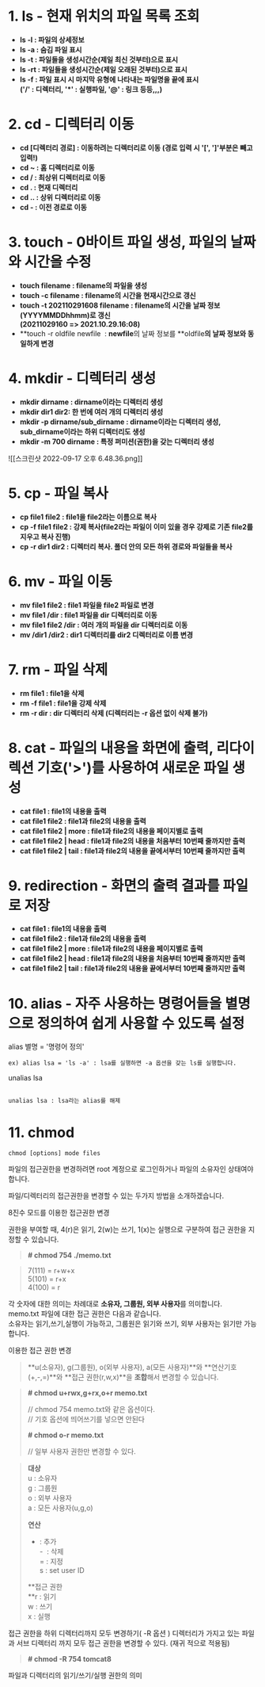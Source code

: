 # **1. ls - 현재 위치의 파일 목록 조회**

-   **ls -l : 파일의 상세정보**
-   **ls -a : 숨김 파일 표시**
-   **ls -t : 파일들을 생성시간순(제일 최신 것부터)으로 표시**
-   **ls -rt : 파일들을 생성시간순(제일 오래된 것부터)으로 표시**
-   **ls -f : 파일 표시 시 마지막 유형에 나타내는 파일명을 끝에 표시**  
    **('/' : 디렉터리, '*' : 실행파일, '@' : 링크 등등,,,)**


# **2. cd - 디렉터리 이동**

-   **cd [디렉터리 경로] : 이동하려는 디렉터리로 이동 (경로 입력 시 '[', ']'부분은 빼고 입력!)**
-   **cd ~ : 홈 디렉터리로 이동**
-   **cd / : 최상위 디렉터리로 이동**
-   **cd . : 현재 디렉터리** 
-   **cd .. : 상위 디렉터리로 이동**
-   **cd - : 이전 경로로 이동**

# **3. touch - 0바이트 파일 생성, 파일의 날짜와 시간을 수정**

-   **touch filename : filename의 파일을 생성**
-   **touch -c filename : filename의 시간을 현재시간으로 갱신**
-   **touch -t 202110291608 filename : filename의 시간을 날짜 정보(YYYYMMDDhhmm)로 갱신**  
    **(20211029160 => 2021.10.29.16:08)**
-   **touch -r oldfile newfile  : **newfile**의 날짜 정보를 **oldfile****의 날짜 정보와 동일하게 변경****


# **4. mkdir - 디렉터리 생성**

-   **mkdir dirname : dirname이라는 디렉터리 생성**
-   **mkdir dir1 dir2: 한 번에 여러 개의 디렉터리 생성**
-   **mkdir -p dirname/sub_dirname : dirname이라는 디렉터리 생성, sub_dirname이라는 하위 디렉터리도 생성**
-   **mkdir -m 700 dirname : 특정 퍼미션(권한)을 갖는 디렉터리 생성**

![[스크린샷 2022-09-17 오후 6.48.36.png]]

# **5. cp - 파일 복사**

-   **cp file1 file2 : file1을 file2라는 이름으로 복사**
-   **cp -f file1 file2 : 강제 복사(file2라는 파일이 이미 있을 경우 강제로 기존 file2를 지우고 복사 진행)**
-   **cp -r dir1 dir2 : 디렉터리 복사. 폴더 안의 모든 하위 경로와 파일들을 복사**

# **6. mv - 파일 이동**
-   **mv file1 file2 : file1 파일을 file2 파일로 변경**
-   **mv file1 /dir : file1 파일을 dir 디렉터리로 이동**
-   ****mv file1 file2 /dir : 여러 개의 파일을 dir 디렉터리로 이동****
-   ****mv /dir1 /dir2 : dir1 디렉터리를 dir2 디렉터리로 이름 변경****


# **7. rm - 파일 삭제**
-   **rm file1 : file1을 삭제**
-   **rm -f file1 : file1을 강제 삭제**
-   **rm -r dir : dir 디렉터리 삭제 (디렉터리는 -r 옵션 없이 삭제 불가)**

# **8. cat - 파일의 내용을 화면에 출력, 리다이렉션 기호('>')를 사용하여 새로운 파일 생성**

-   **cat file1 : file1의 내용을 출력**
-   **cat file1 file2 : file1과 file2의 내용을 출력**
-   **cat file1 file2 | more : file1과 file2의 내용을 페이지별로 출력**
-   **cat file1 file2 | head : file1과 file2의 내용을 처음부터 10번째 줄까지만 출력**
-   **cat file1 file2 | tail : file1과 file2의 내용을 끝에서부터 10번째 줄까지만 출력**


# **9. redirection - 화면의 출력 결과를 파일로 저장**
-   **cat file1 : file1의 내용을 출력**
-   **cat file1 file2 : file1과 file2의 내용을 출력**
-   **cat file1 file2 | more : file1과 file2의 내용을 페이지별로 출력**
-   **cat file1 file2 | head : file1과 file2의 내용을 처음부터 10번째 줄까지만 출력**
-   **cat file1 file2 | tail : file1과 file2의 내용을 끝에서부터 10번째 줄까지만 출력**

# **10. alias - 자주 사용하는 명령어들을 별명으로 정의하여 쉽게 사용할 수 있도록 설정**


alias 별명 = '명령어 정의'
```
ex) alias lsa = 'ls -a' : lsa를 실행하면 -a 옵션을 갖는 ls를 실행합니다.

```

unalias lsa
```

unalias lsa : lsa라는 alias를 해제
```

# 11. chmod
```
chmod [options] mode files
``` 
파일의 접근권한을 변경하려면 root 계정으로 로그인하거나 파일의 소유자인 상태여야 합니다.

파일/디렉터리의 접근권한을 변경할 수 있는 두가지 방법을 소개하겠습니다.

 8진수 모드를 이용한 접근권한 변경

권한을 부여할 때, 4(r)은 읽기, 2(w)는 쓰기, 1(x)는 실행으로 구분하여 접근 권한을 지정할 수 있습니다.

> **# chmod 754 ./memo.txt**  

> 7(111) = r+w+x  
> 5(101) = r+x  
> 4(100) = r

  
각 숫자에 대한 의미는 차례대로 **소유자, 그룹원, 외부 사용자**를 의미합니다.  
memo.txt 파일에 대한 접근 권한은 다음과 같습니다.  
소유자는 읽기,쓰기,실행이 가능하고, 그룹원은 읽기와 쓰기, 외부 사용자는 읽기만 가능합니다.

이용한 접근 권한 변경

> **u(소유자), g(그룹원), o(외부 사용자), a(모든 사용자)**와 **연산기호(+,-,=)**와 **접근 권한(r,w,x)**을 **조합**해서 변경할 수 있습니다.

> **# chmod u+rwx,g+rx,o+r memo.txt**  
>   
> // chmod 754 memo.txt와 같은 옵션이다.  
> // 기호 옵션에 띄어쓰기를 넣으면 안된다  
>   
> **# chmod o-r memo.txt**  
>   
> // 일부 사용자 권한만 변경할 수 있다.

> **대상**  
> u : 소유자  
> g : 그룹원  
> o : 외부 사용자  
> a : 모든 사용자(u,g,o)  
>   
> **연산**  
> + : 추가  
> -  : 삭제  
> = : 지정  
> s : set user ID  
>   
> **접근 권한  
> **r : 읽기  
> w : 쓰기  
> x : 실행

접근 권한을 하위 디렉터리까지 모두 변경하기( -R 옵션 )
디렉터리가 가지고 있는 파일과 서브 디렉터리 까지 모두 접근 권한을 변경할 수 있다. (재귀 적으로 적용됨)

> **# chmod -R 754 tomcat8**

파일과 디렉터리의 읽기/쓰기/실행 권한의 의미